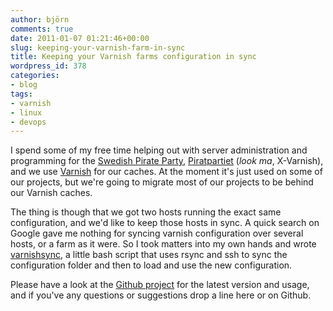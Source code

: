 ```yaml
---
author: björn
comments: true
date: 2011-01-07 01:21:46+00:00
slug: keeping-your-varnish-farm-in-sync
title: Keeping your Varnish farms configuration in sync
wordpress_id: 378
categories:
- blog
tags:
- varnish
- linux
- devops
---
```


I spend some of my free time helping out with server administration and
programming for the [Swedish Pirate Party][pp-wiki], [Piratpartiet] (*look ma*,
X-Varnish), and we use [Varnish] for our caches. At the moment it's just used on
some of our projects, but we're going to migrate most of our projects to be
behind our Varnish caches.

The thing is though that we got two hosts running the exact same configuration,
and we'd like to keep those hosts in sync. A quick search on Google gave me
nothing for syncing varnish configuration over several hosts, or a farm as it
were. So I took matters into my own hands and wrote [varnishsync], a little bash
script that uses rsync and ssh to sync the configuration folder and then to load
and use the new configuration.

Please have a look at the [Github project][varnishsync] for the latest version
and usage, and if you've any questions or suggestions drop a line here or on
Github.

[pp-wiki]:https://secure.wikimedia.org/wikipedia/en/wiki/Piratpartiet
[Piratpartiet]:http://www.piratpartiet.se/
[Varnish]:http://www.varnish-cache.org/
[varnishsync]:https://github.com/gaqzi/varnishsync